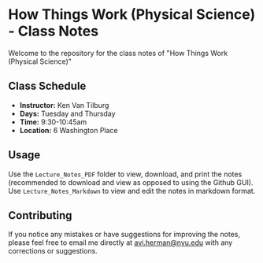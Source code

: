 # How Things Work (Physical Science) - Class Notes
Welcome to the repository for the class notes of "How Things Work (Physical Science)" 

## Class Schedule
- **Instructor:** Ken Van Tilburg
- **Days:** Tuesday and Thursday
- **Time:** 9:30-10:45am
- **Location:** 6 Washington Place

## Usage
Use the `Lecture_Notes_PDF` folder to view, download, and print the notes (recommended to download and view as opposed to using the Github GUI). Use `Lecture_Notes_Markdown` to view and edit the notes in markdown format.

## Contributing
If you notice any mistakes or have suggestions for improving the notes, please feel free to email me directly at [avi.herman@nyu.edu](mailto:avi.herman@nyu.edu) with any corrections or suggestions.
